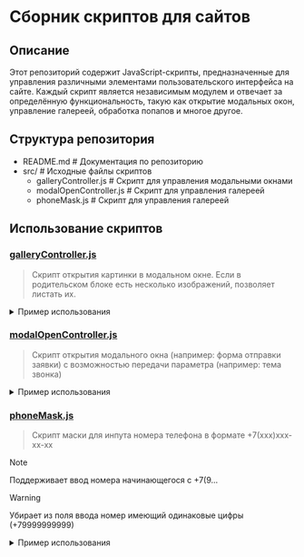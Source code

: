 # Сборник скриптов для сайтов

## Описание
Этот репозиторий содержит JavaScript-скрипты, предназначенные для управления различными элементами пользовательского интерфейса на сайте. Каждый скрипт является независимым модулем и отвечает за определённую функциональность, такую как открытие модальных окон, управление галереей, обработка попапов и многое другое.



## Структура репозитория
- README.md # Документация по репозиторию 
- src/ # Исходные файлы скриптов 
    - galleryController.js # Скрипт для управления модальными окнами 
    - modalOpenController.js # Скрипт для управления галереей
    - phoneMask.js # Скрипт для управления галереей


## Использование скриптов

### **[galleryController.js](src/galleryController.js)**

> Скрипт открытия картинки в модальном окне. Если в родительском блоке есть несколько изображений, позволяет листать их.


    
<details>
<summary>Пример использования</summary>

```html
<!-- Верстка модального окна -->

<div id="modal" class="gallery__modal-container">
    <div id="modal-bg" class="gallery__background"></div>
    <div class="gallery__modal">
        <div class="gallery__images">
            <img id="modal-image" class="gallery__image" src="" alt="">
        </div>

        <button class="gallery__slide slide_left">
            ...svg картинка (кнопка влево)
        </button>
        <button class="gallery__slide slide_right">
            ...svg картинка (кнопка вправо)
        </button>

        <button id="close-button" class="gallery__close-button" onclick="closeGallery()">
            ...svg картинка (закрытие)
        </button>
    </div>
</div>

<script src="{{ 'assets/js/gallery.controller.js'|theme }}"></script>
```

    
```twig
<!-- на картинку добавить onclick="openGallery(this) -->
<!-- На родительский блок в котором есть все картинки добавить class="photos" -->
<div class="photos">
    {% for photo in photos %}
        <div>
            <img src="{{ photo | media }}" onclick="openGallery(this)">
        </div>
    {% endfor %}
</div>
    
```

```css
.gallery__modal-container{position:fixed;inset:0;display:none;z-index:110}.gallery__background{position:absolute;inset:0;background-color:var(--black);opacity:0;transition:opacity 0.5s ease}.gallery__modal{position:relative;z-index:24;margin-left:auto;margin-right:auto;width:100%;height:100%}.gallery__images{width:100%;height:100%;display:flex;justify-content:center;align-items:center;padding:0}@media (min-width:768px){.gallery__images{padding:2rem}}.gallery__image{max-height:100%;width:100vw;cursor:default;object-fit:contain}@media (min-width:768px){.gallery__image{width:80vw}}@media (min-width:1280px){.gallery__image{width:60vw}}.gallery__slide{position:absolute;top:auto;bottom:1rem;transform:translateY(0);background-color:var(--white);border-radius:9999px;width:40px;height:40px;display:none;justify-content:center;align-items:center;border:1px solid var(--black);cursor:pointer;z-index:111}@media (min-width:768px){.gallery__slide{top:50%;bottom:auto;transform:translateY(-50%)}}.gallery__slide.slide_left{left:1rem}.gallery__slide.slide_right{right:1rem}.gallery__close-button{width:40px;height:40px;position:absolute;top:1rem;right:1rem;background-color:var(--white);color:var(--black);padding:.5rem;border-radius:50%;cursor:pointer}

```

</details>

### **[modalOpenController.js](src/modalOpenController.js)**

> Скрипт открытия модального окна (например: форма отправки заявки) с возможностью передачи параметра (например: тема звонка)


    
<details>
<summary>Пример использования</summary>

```javascript
// Вызов функций для конкретных окон (создать свои функции в конце скрипта modalOpenController)

// Аргументами являются id диалогового окна, тема звонка (опционально)

function openModalContact(theme) {
    openModal('contactModal',theme);
}
function openReview() {
    openModal('reviewModal');
}
```

```html
<!-- Кнопка вызова модального окна -->

<button onclick="openModalContact('текст')" type="button">текст</button>
```

```html
<!-- Верстка модального окна -->

<dialog id="contactModal" class="modal">
    <div class="modal__container">
        <div class="modal__content container-modal">
            <div class="modal__main animate_fade-up">
                <div class="modal__close">
                    <button type="button" class="modal__close-button" onclick="closeModal(document.getElementById('contactModal'))">
                        ...svg картинка (закрытие)
                    </button>
                </div>
                <form
                    <input type="hidden" name="info:Тема формы" id="theme" value='Заказ звонка'>
                </form>
                
            </div>
        </div>
    </div>
</dialog>
```

```css
.modal{position:fixed!important;top:0px!important;left:0px!important;right:0px!important;bottom:0px!important;z-index:100!important;height:100%!important;width:100%!important;background-color:rgb(0 0 0 / .4)!important}.modal__container{overflow-y:auto;display:flex;width:100%;height:100%;justify-content:center;align-items:center}.modal__content{max-width:80rem;margin-left:auto;margin-right:auto;padding-top:3rem;padding-bottom:3rem;padding-left:1rem;padding-right:1rem}.modal__main{max-width:25rem;box-shadow:0 10px 15px -3px rgb(0 0 0 / .1),0 4px 6px -4px rgb(0 0 0 / .1);margin-left:auto;margin-right:auto;padding-top:2rem;padding-bottom:2rem;padding-left:1rem;padding-right:1rem;border-radius:5px;z-index:120;position:relative;background-color:var(--white);text-align:left;display:flex;flex-direction:column;gap:1rem;align-items:center}@keyframes fade-up{from{opacity:0;transform:translateY(20px)}to{opacity:1;transform:translateY(0)}}@keyframes fade-down{from{opacity:1;transform:translateY(0)}to{opacity:0;transform:translateY(20px)}}.animate_fade-up{animation:fade-up 0.2s both}.animate_fade-up-reverse{animation:fade-down 0.2s both}.modal__close{display:flex;justify-content:space-between;width:100%}.form_mini{display:flex;flex-direction:column;width:100%;gap:1rem;color:var(--black)}
```

</details>


### **[phoneMask.js](src/phoneMask.js)**

> Скрипт маски для инпута номера телефона в формате +7(xxx)xxx-xx-xx

> [!NOTE]
> Поддерживает ввод номера начинающегося с +7(9...

> [!WARNING]
> Убирает из поля ввода номер имеющий одинаковые цифры (+79999999999)

    
<details>
<summary>Пример использования</summary>

```html
<!-- Инпут ввода номера телефона -->

<input type="tel" name="phone" required pattern="[\+]{1}[7]{1}[\(]{1}[9]{1}[0-9]{2}[\)]{1}[0-9]{3}[\-]{1}[0-9]{2}[\-]{1}[0-9]{2}" placeholder="+7 (___) ___ __ __">
```


</details>
